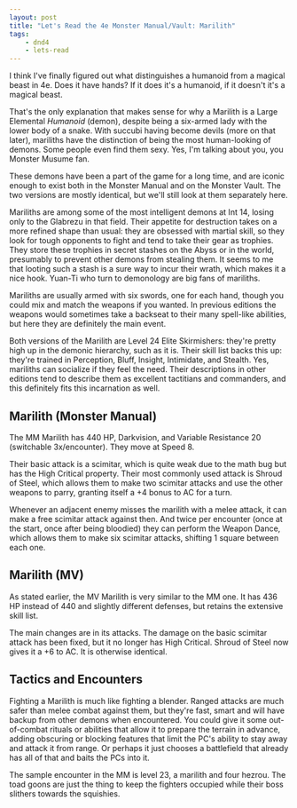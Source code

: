 ```yaml
---
layout: post
title: "Let's Read the 4e Monster Manual/Vault: Marilith"
tags:
    - dnd4
    - lets-read
---
```


I think I've finally figured out what distinguishes a humanoid from a magical
beast in 4e. Does it have hands? If it does it's a humanoid, if it doesn't it's
a magical beast.

That's the only explanation that makes sense for why a Marilith is a Large
Elemental _Humanoid_ (demon), despite being a six-armed lady with the lower body
of a snake. With succubi having become devils (more on that later), mariliths
have the distinction of being the most human-looking of demons. Some people even
find them sexy. Yes, I'm talking about you, you Monster Musume fan.

These demons have been a part of the game for a long time, and are iconic enough
to exist both in the Monster Manual and on the Monster Vault. The two versions
are mostly identical, but we'll still look at them separately here.

Mariliths are among some of the most intelligent demons at Int 14, losing only
to the Glabrezu in that field. Their appetite for destruction takes on a more
refined shape than usual: they are obsessed with martial skill, so they look for
tough opponents to fight and tend to take their gear as trophies. They store
these trophies in secret stashes on the Abyss or in the world, presumably to
prevent other demons from stealing them. It seems to me that looting such a
stash is a sure way to incur their wrath, which makes it a nice hook. Yuan-Ti
who turn to demonology are big fans of mariliths.

Mariliths are usually armed with six swords, one for each hand, though you could
mix and match the weapons if you wanted. In previous editions the weapons would
sometimes take a backseat to their many spell-like abilities, but here they are
definitely the main event.

Both versions of the Marilith are Level 24 Elite Skirmishers: they're pretty
high up in the demonic hierarchy, such as it is. Their skill list backs this up:
they're trained in Perception, Bluff, Insight, Intimidate, and Stealth. Yes,
mariliths can socialize if they feel the need. Their descriptions in other
editions tend to describe them as excellent tactitians and commanders, and this
definitely fits this incarnation as well.

## Marilith (Monster Manual)

The MM Marilith has 440 HP, Darkvision, and Variable Resistance 20 (switchable
3x/encounter). They move at Speed 8.

Their basic attack is a scimitar, which is quite weak due to the math bug but
has the High Critical property. Their most commonly used attack is Shroud of
Steel, which allows them to make two scimitar attacks and use the other weapons
to parry, granting itself a +4 bonus to AC for a turn.

Whenever an adjacent enemy misses the marilith with a melee attack, it can make
a free scimitar attack against then. And twice per encounter (once at the start,
once after being bloodied) they can perform the Weapon Dance, which allows them
to make six scimitar attacks, shifting 1 square between each one.

## Marilith (MV)

As stated earlier, the MV Marilith is very similar to the MM one. It has 436 HP
instead of 440 and slightly different defenses, but retains the extensive skill
list.

The main changes are in its attacks. The damage on the basic scimitar attack has
been fixed, but it no longer has High Critical. Shroud of Steel now gives it a
+6 to AC. It is otherwise identical.

## Tactics and Encounters

Fighting a Marilith is much like fighting a blender. Ranged attacks are much
safer than melee combat against them, but they're fast, smart and will have
backup from other demons when encountered. You could give it some out-of-combat
rituals or abilities that allow it to prepare the terrain in advance, adding
obscuring or blocking features that limit the PC's ability to stay away and
attack it from range. Or perhaps it just chooses a battlefield that already has
all of that and baits the PCs into it.

The sample encounter in the MM is level 23, a marilith and four hezrou. The toad
goons are just the thing to keep the fighters occupied while their boss slithers
towards the squishies.
